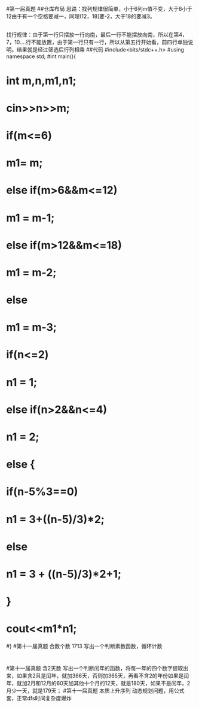 #第一届真题
##仓库布局
思路：找列规律很简单，小于6列m值不变，大于6小于12由于有一个空格要减一，同理(12，18]要-2，大于18的要减3。
##
找行规律：由于第一行只摆放一行向南，最后一行不能摆放向南，所以在第4，7，10....行不能放置，由于第一行只有一行，所以从第五行开始看，前四行单独说明。结果就是经过筛选后行列相乘
##代码
#include<bits/stdc++.h>
#using namespace std;
#int main(){
#	int m,n,m1,n1;
#	cin>>n>>m;
#	if(m<=6)
#	m1= m;
#	else if(m>6&&m<=12)
#	m1 = m-1;
#	else if(m>12&&m<=18)
#	m1 = m-2;
#	else 
#	m1 = m-3;
#	if(n<=2)
#	n1 = 1;
#	else if(n>2&&n<=4)
#	n1 = 2;
#	else {
#		if(n-5%3==0)
#		n1 = 3+((n-5)/3)*2;
#		else 
#		n1 = 3 + ((n-5)/3)*2+1;
#	}
#	cout<<m1*n1;
#} 
#第十一届真题 合数个数
1713
写出一个判断素数函数，循环计数
#
#
#
#第十一届真题 含2天数
写出一个判断闰年的函数，将每一年的四个数字提取出来，如果含2且是闰年，就加366天，否则加365天，再看不含2的年份如果是闰年，就加2月和12月的60天加其他十个月的12天，就是180天，如果不是闰年，2月少一天，就是179天；
#第十一届真题 本质上升序列
动态规划问题，用公式套，正常dfs时间复杂度爆炸